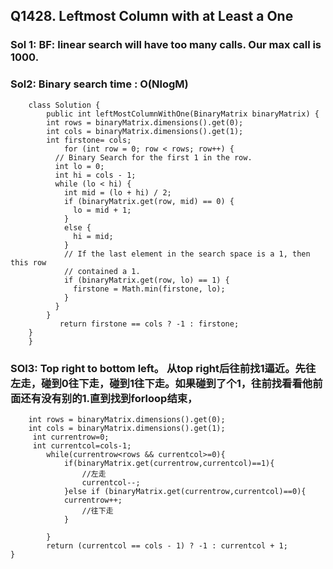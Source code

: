 ## Q1428. Leftmost Column with at Least a One

### Sol 1: BF: linear search  will have too many calls. Our max call is 1000. 

### Sol2: Binary search  time : O(NlogM)

        class Solution {
            public int leftMostColumnWithOne(BinaryMatrix binaryMatrix) {        
            int rows = binaryMatrix.dimensions().get(0);
            int cols = binaryMatrix.dimensions().get(1);
            int firstone= cols;
                for (int row = 0; row < rows; row++) {
              // Binary Search for the first 1 in the row.
              int lo = 0;
              int hi = cols - 1;
              while (lo < hi) {
                int mid = (lo + hi) / 2;
                if (binaryMatrix.get(row, mid) == 0) {
                  lo = mid + 1;
                }
                else {
                  hi = mid;
                }
                // If the last element in the search space is a 1, then this row
                // contained a 1.
                if (binaryMatrix.get(row, lo) == 1) {
                  firstone = Math.min(firstone, lo);
                }
              }
            }
               return firstone == cols ? -1 : firstone;
        }
        }
        
### SOl3: Top right to bottom left。  从top right后往前找1逼近。先往左走，碰到0往下走，碰到1往下走。如果碰到了个1，往前找看看他前面还有没有别的1.直到找到forloop结束，

      
        int rows = binaryMatrix.dimensions().get(0);
        int cols = binaryMatrix.dimensions().get(1);
         int currentrow=0;
         int currentcol=cols-1;
            while(currentrow<rows && currentcol>=0){
                if(binaryMatrix.get(currentrow,currentcol)==1){
                    //左走
                    currentcol--;
                }else if (binaryMatrix.get(currentrow,currentcol)==0){
                currentrow++;
                    //往下走
                }

            }
            return (currentcol == cols - 1) ? -1 : currentcol + 1;
    }
